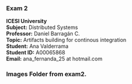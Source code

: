 ### Exam 2
**ICESI University**  
**Subject:** Distributed Systems  
**Professor:** Daniel Barragán C.  
**Topic:** Artifacts building for continous integration  
**Student:** Ana Valderrama  
**Student ID:** A00065868  
**Email:** ana_fernanda_25 at hotmail.com  

### Images Folder from exam2.
